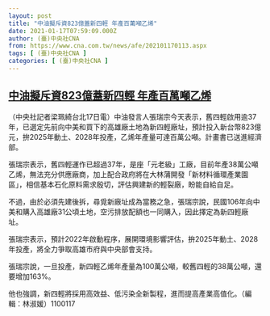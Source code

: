 ```yaml
---
layout: post
title: "中油擬斥資823億蓋新四輕 年產百萬噸乙烯"
date: 2021-01-17T07:59:09.000Z
author: (臺)中央社CNA
from: https://www.cna.com.tw/news/afe/202101170113.aspx
tags: [ (臺)中央社CNA ]
categories: [ (臺)中央社CNA ]
---
```

<!--1610870349000-->
[中油擬斥資823億蓋新四輕 年產百萬噸乙烯](https://www.cna.com.tw/news/afe/202101170113.aspx)
------

<div>
<div></div><div class="paragraph"><p>（中央社記者梁珮綺台北17日電）中油發言人張瑞宗今天表示，舊四輕啟用逾37年，已選定先前向中美和買下的高雄廠土地為新四輕廠址，預計投入新台幣823億元，拚2025年動土、2028年投產，乙烯年產量可達百萬公噸。計畫書已送進經濟部。</p><p>張瑞宗表示，舊四輕運作已超過37年，是座「元老級」工廠，目前年產38萬公噸乙烯，無法充分供應廠商，加上配合政府將在大林蒲開發「新材料循環產業園區」，相信基本石化原料需求殷切，評估興建新的輕裂廠，盼能自給自足。</p><p>不過，由於必須先建後拆，尋覓新廠址成為當務之急，張瑞宗說，民國106年向中美和購入高雄廠31公頃土地，空污排放配額也一同購入，因此擇定為新四輕廠址。</p><p>張瑞宗表示，預計2022年啟動程序，展開環境影響評估，拚2025年動土、2028年投產，將全力爭取高雄市府與中央部會支持。</p><p>張瑞宗說，一旦投產，新四輕乙烯年產量為100萬公噸，較舊四輕的38萬公噸，還要增加163%。</p><p>他也強調，新四輕將採用高效益、低污染全新製程，進而提高產業高值化。（編輯：林淑媛）1100117</p></div>
</div>
